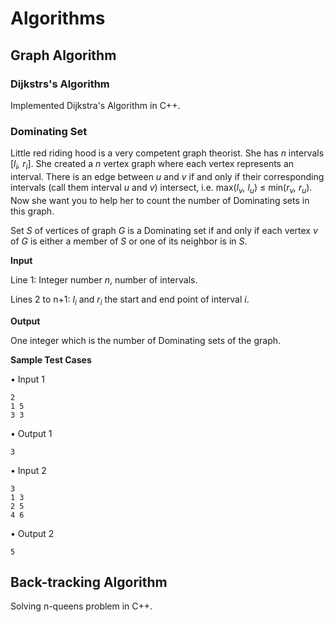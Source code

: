 # Algorithms

## Graph Algorithm

### Dijkstrs's Algorithm
Implemented Dijkstra's Algorithm in C++.

### Dominating Set
Little red riding hood is a very competent graph theorist. She has *n* intervals [*l<sub>i</sub>, r<sub>i</sub>*]. She created a *n* vertex graph where each vertex represents an interval. There is an edge between *u* and *v* if and only if their
corresponding intervals (call them interval *u* and *v*) intersect, i.e. max(*l<sub>v</sub>, l<sub>u</sub>*) ≤ min(*r<sub>v</sub>, r<sub>u</sub>*). Now she want you to help her to count the number of Dominating sets in this graph.

Set *S* of vertices of graph *G* is a Dominating set if and only if each vertex *v* of *G* is either a member of *S*
or one of its neighbor is in *S*.

**Input**

Line 1: Integer number *n*, number of intervals.

Lines 2 to n+1: *l<sub>i</sub>* and *r<sub>i</sub>* the start and end point of interval *i*.

**Output**

One integer which is the number of Dominating sets of the graph.

**Sample Test Cases**

• Input 1
```
2
1 5
3 3
```
• Output 1
```
3
```
• Input 2
```
3
1 3
2 5
4 6
```
• Output 2
```
5
```

## Back-tracking Algorithm
Solving n-queens problem in C++.
